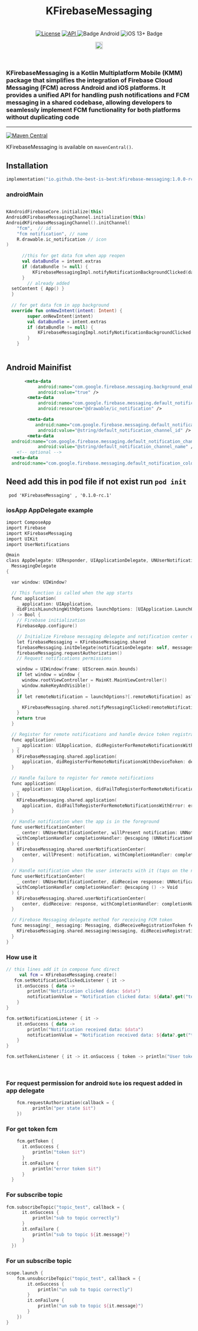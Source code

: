 <h1 align="center">KFirebaseMessaging</h1><br>
<div align="center">
<a href="https://opensource.org/licenses/Apache-2.0"><img alt="License" src="https://img.shields.io/badge/License-Apache%202.0-blue.svg"/></a>
<a href="https://android-arsenal.com/api?level=21" rel="nofollow">
    <img alt="API" src="https://img.shields.io/badge/API-21%2B-brightgreen.svg?style=flat" style="max-width: 100%;">
</a>
  <img src="https://img.shields.io/badge/Platform-Android-brightgreen.svg?logo=android" alt="Badge Android" />
  <img src="https://img.shields.io/badge/iOS-13%2B-blue.svg?logo=apple" alt="iOS 13+ Badge" />

<a href="https://github.com/the-best-is-best/"><img alt="Profile" src="https://img.shields.io/badge/github-%23181717.svg?&style=for-the-badge&logo=github&logoColor=white" height="20"/></a>
</div>

<br>

### KFirebaseMessaging is a Kotlin Multiplatform Mobile (KMM) package that simplifies the integration of Firebase Cloud Messaging (FCM) across Android and iOS platforms. It provides a unified API for handling push notifications and FCM messaging in a shared codebase, allowing developers to seamlessly implement FCM functionality for both platforms without duplicating code

<hr>

[![Maven Central](https://img.shields.io/maven-central/v/io.github.the-best-is-best/kfirebase-messaging)](https://central.sonatype.com/artifact/io.github.the-best-is-best/kfirebase-messaging)

KFirebaseMessaging is available on `mavenCentral()`.

## Installation

```kotlin
implementation("io.github.the-best-is-best:kfirebase-messaging:1.0.0-rc1")
```

### androidMain

```kotlin

KAndroidFirebaseCore.initialize(this)
AndroidKFirebaseMessagingChannel.initialization(this)
AndroidKFirebaseMessagingChannel().initChannel(
    "fcm",  // id
    "fcm notification", // name
    R.drawable.ic_notification // icon
)
  
      //this for get data fcm when app reopen
      val dataBundle = intent.extras
      if (dataBundle != null) {
          KFirebaseMessagingImpl.notifyNotificationBackgroundClicked(dataBundle)
      }
        // already added
  setContent { App() }
  }
  
  // for get data fcm in app background
  override fun onNewIntent(intent: Intent) {
        super.onNewIntent(intent)
        val dataBundle = intent.extras
        if (dataBundle != null) {
            KFirebaseMessagingImpl.notifyNotificationBackgroundClicked(dataBundle)
        }
    }
  
```

## Android Mainifist

```xml
       <meta-data
            android:name="com.google.firebase.messaging.background_enabled"
            android:value="true" />
        <meta-data
            android:name="com.google.firebase.messaging.default_notification_icon"
            android:resource="@drawable/ic_notification" />

        <meta-data
           android:name="com.google.firebase.messaging.default_notification_channel_id"
            android:value="@string/default_notification_channel_id" />
        <meta-data
  android:name="com.google.firebase.messaging.default_notification_channel_name"
            android:value="@string/default_notification_channel_name" />
    <!-- optional -->
  <meta-data
  android:name="com.google.firebase.messaging.default_notification_color"     android:resource="@color/custom_color" />

```

## Need add this in pod file if not exist run ` pod init `

```pod
 pod 'KFirebaseMessaging' , '0.1.0-rc.1'
```

### iosApp AppDelegate example

```objectivec
import ComposeApp
import Firebase
import KFirebaseMessaging  
import UIKit
import UserNotifications

@main
class AppDelegate: UIResponder, UIApplicationDelegate, UNUserNotificationCenterDelegate,
  MessagingDelegate
{

  var window: UIWindow?

  // This function is called when the app starts
  func application(
    _ application: UIApplication,
    didFinishLaunchingWithOptions launchOptions: [UIApplication.LaunchOptionsKey: Any]?
  ) -> Bool {
    // Firebase initialization
    FirebaseApp.configure()

    // Initialize Firebase messaging delegate and notification center delegate
    let firebaseMessaging = KFirebaseMessaging.shared
    firebaseMessaging.initDelegate(notificationDelegate: self, messagesDelegate: self)
    firebaseMessaging.requestAuthorization()
    // Request notifications permissions

    window = UIWindow(frame: UIScreen.main.bounds)
    if let window = window {
      window.rootViewController = MainKt.MainViewController()
      window.makeKeyAndVisible()
    }
    if let remoteNotification = launchOptions?[.remoteNotification] as? [String: AnyObject] {

      KFirebaseMessaging.shared.notifyMessagingClicked(remoteNotification)
    }
    return true
  }

  // Register for remote notifications and handle device token registration
  func application(
    _ application: UIApplication, didRegisterForRemoteNotificationsWithDeviceToken deviceToken: Data
  ) {
    KFirebaseMessaging.shared.application(
      application, didRegisterForRemoteNotificationsWithDeviceToken: deviceToken)
  }

  // Handle failure to register for remote notifications
  func application(
    _ application: UIApplication, didFailToRegisterForRemoteNotificationsWithError error: Error
  ) {
    KFirebaseMessaging.shared.application(
      application, didFailToRegisterForRemoteNotificationsWithError: error)
  }

  // Handle notification when the app is in the foreground
  func userNotificationCenter(
    _ center: UNUserNotificationCenter, willPresent notification: UNNotification,
    withCompletionHandler completionHandler: @escaping (UNNotificationPresentationOptions) -> Void
  ) {
    KFirebaseMessaging.shared.userNotificationCenter(
      center, willPresent: notification, withCompletionHandler: completionHandler)
  }

  // Handle notification when the user interacts with it (taps on the notification)
  func userNotificationCenter(
    _ center: UNUserNotificationCenter, didReceive response: UNNotificationResponse,
    withCompletionHandler completionHandler: @escaping () -> Void
  ) {
    KFirebaseMessaging.shared.userNotificationCenter(
      center, didReceive: response, withCompletionHandler: completionHandler)
  }

  // Firebase Messaging delegate method for receiving FCM token
  func messaging(_ messaging: Messaging, didReceiveRegistrationToken fcmToken: String?) {
    KFirebaseMessaging.shared.messaging(messaging, didReceiveRegistrationToken: fcmToken)
  }
}

```

### How use it

```kotlin
// this lines add it in compose func direct
     val fcm = KFirebaseMessaging.create()
   fcm.setNotificationClickedListener { it ->
    it.onSuccess { data ->
        println("Notification clicked data: $data")
        notificationValue = "Notification clicked data: ${data?.get("token").toString()}"
    }
}

fcm.setNotificationListener { it ->
    it.onSuccess { data ->
        println("Notification received data: $data")
        notificationValue = "Notification received data: ${data?.get("token").toString()}"
    }
}

fcm.setTokenListener { it -> it.onSuccess { token -> println("User token: $token") } }
```

<br>

### For request permission for android `Note`  ios request added in app delegate

```kotlin
    fcm.requestAuthorization(callback = {
          println("per state $it")
    })
```

### For get token fcm

```kotlin
    fcm.getToken {
      it.onSuccess {
          println("token $it")
      }
      it.onFailure {
          println("error token $it")
      }
  }
```

### For subscribe topic

```kotlin
fcm.subscribeTopic("topic_test", callback = {
      it.onSuccess {
          println("sub to topic correctly")
      }
      it.onFailure {
          println("sub to topic ${it.message}")
      }
  })
```

### For un subscribe topic

```kotlin
scope.launch {
    fcm.unsubscribeTopic("topic_test", callback = {
        it.onSuccess {
            println("un sub to topic correctly")
        }
        it.onFailure {
            println("un sub to topic ${it.message}")
        }
    })
}
```

